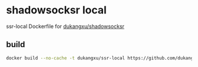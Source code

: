 # shadowsocksr local

ssr-local Dockerfile for [dukangxu/shadowsocksr](https://github.com/dukangxu/shadowsocksr)

## build
```bash
docker build --no-cache -t dukangxu/ssr-local https://github.com/dukangxu/Dockerfile.git#master:ssr-local
```